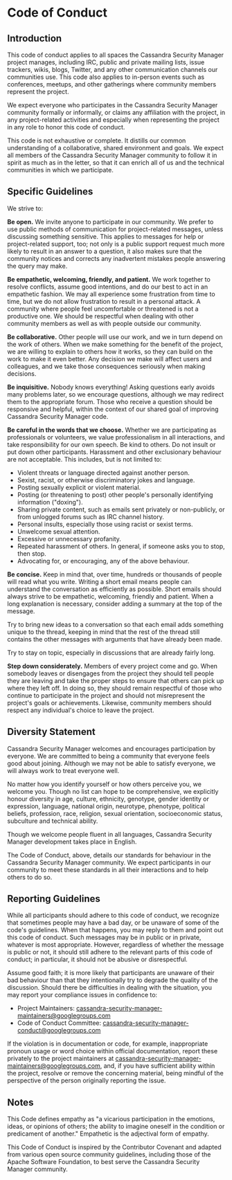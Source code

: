 # Code of Conduct

## Introduction

This code of conduct applies to all spaces the Cassandra Security Manager project manages, including IRC, public and private mailing lists, issue trackers, wikis, blogs, Twitter, and any other communication channels our communities use. This code also applies to in-person events such as conferences, meetups, and other gatherings where community members represent the project.

We expect everyone who participates in the Cassandra Security Manager community formally or informally, or claims any affiliation with the project, in any project-related activities and especially when representing the project in any role to honor this code of conduct.

This code is not exhaustive or complete. It distills our common understanding of a collaborative, shared environment and goals. We expect all members of the Cassandra Security Manager community to follow it in spirit as much as in the letter, so that it can enrich all of us and the technical communities in which we participate.

## Specific Guidelines

We strive to:

**Be open.** We invite anyone to participate in our community. We prefer to use public methods of communication for project-related messages, unless discussing something sensitive. This applies to messages for help or project-related support, too; not only is a public support request much more likely to result in an answer to a question, it also makes sure that the community notices and corrects any inadvertent mistakes people answering the query may make.

**Be empathetic, welcoming, friendly, and patient.** We work together to resolve conflicts, assume good intentions, and do our best to act in an empathetic fashion. We may all experience some frustration from time to time, but we do not allow frustration to result in a personal attack. A community where people feel uncomfortable or threatened is not a productive one. We should be respectful when dealing with other community members as well as with people outside our community.

**Be collaborative.** Other people will use our work, and we in turn depend on the work of others. When we make something for the benefit of the project, we are willing to explain to others how it works, so they can build on the work to make it even better. Any decision we make will affect users and colleagues, and we take those consequences seriously when making decisions.

**Be inquisitive.** Nobody knows everything! Asking questions early avoids many problems later, so we encourage questions, although we may redirect them to the appropriate forum. Those who receive a question should be responsive and helpful, within the context of our shared goal of improving Cassandra Security Manager code.

**Be careful in the words that we choose.** Whether we are participating as professionals or volunteers, we value professionalism in all interactions, and take responsibility for our own speech. Be kind to others. Do not insult or put down other participants. Harassment and other exclusionary behaviour are not acceptable. This includes, but is not limited to:

* Violent threats or language directed against another person.
* Sexist, racist, or otherwise discriminatory jokes and language.
* Posting sexually explicit or violent material.
* Posting (or threatening to post) other people's personally identifying information ("doxing").
* Sharing private content, such as emails sent privately or non-publicly, or from unlogged forums such as IRC channel history.
* Personal insults, especially those using racist or sexist terms.
* Unwelcome sexual attention.
* Excessive or unnecessary profanity.
* Repeated harassment of others. In general, if someone asks you to stop, then stop.
* Advocating for, or encouraging, any of the above behaviour.

**Be concise.** Keep in mind that, over time, hundreds or thousands of people will read what you write. Writing a short email means people can understand the conversation as efficiently as possible. Short emails should always strive to be empathetic, welcoming, friendly and patient. When a long explanation is necessary, consider adding a summary at the top of the message.

Try to bring new ideas to a conversation so that each email adds something unique to the thread, keeping in mind that the rest of the thread still contains the other messages with arguments that have already been made.

Try to stay on topic, especially in discussions that are already fairly long.

**Step down considerately.** Members of every project come and go. When somebody leaves or disengages from the project they should tell people they are leaving and take the proper steps to ensure that others can pick up where they left off. In doing so, they should remain respectful of those who continue to participate in the project and should not misrepresent the project's goals or achievements. Likewise, community members should respect any individual's choice to leave the project.

## Diversity Statement

Cassandra Security Manager welcomes and encourages participation by everyone. We are committed to being a community that everyone feels good about joining. Although we may not be able to satisfy everyone, we will always work to treat everyone well.

No matter how you identify yourself or how others perceive you, we welcome you. Though no list can hope to be comprehensive, we explicitly honour diversity in age, culture, ethnicity, genotype, gender identity or expression, language, national origin, neurotype, phenotype, political beliefs, profession, race, religion, sexual orientation, socioeconomic status, subculture and technical ability.

Though we welcome people fluent in all languages, Cassandra Security Manager development takes place in English.

The Code of Conduct, above, details our standards for behaviour in the Cassandra Security Manager community. We expect participants in our community to meet these standards in all their interactions and to help others to do so.

## Reporting Guidelines

While all participants should adhere to this code of conduct, we recognize that sometimes people may have a bad day, or be unaware of some of the code's guidelines. When that happens, you may reply to them and point out this code of conduct. Such messages may be in public or in private, whatever is most appropriate. However, regardless of whether the message is public or not, it should still adhere to the relevant parts of this code of conduct; in particular, it should not be abusive or disrespectful.

Assume good faith; it is more likely that participants are unaware of their bad behaviour than that they intentionally try to degrade the quality of the discussion. Should there be difficulties in dealing with the situation, you may report your compliance issues in confidence to:

* Project Maintainers: cassandra-security-manager-maintainers@googlegroups.com
* Code of Conduct Committee: cassandra-security-manager-conduct@googlegroups.com

If the violation is in documentation or code, for example, inappropriate pronoun usage or word choice within official documentation, report these privately to the project maintainers at cassandra-security-manager-maintainers@googlegroups.com, and, if you have sufficient ability within the project, resolve or remove the concerning material, being mindful of the perspective of the person originally reporting the issue.

## Notes

This Code defines empathy as "a vicarious participation in the emotions, ideas, or opinions of others; the ability to imagine oneself in the condition or predicament of another." Empathetic is the adjectival form of empathy.

This Code of Conduct is inspired by the Contributor Covenant and adapted from various open source community guidelines, including those of the Apache Software Foundation, to best serve the Cassandra Security Manager community.